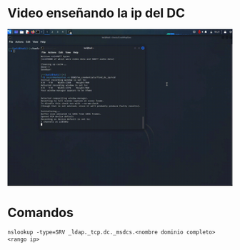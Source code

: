 # Video enseñando la ip del DC

![Alt text](https://github.com/jor6PS/ad-from-0-to-Hero/blob/master/no_credentials/find_dc_ip/vid.gif?raw=true "NSlookup")

# Comandos

```
nslookup -type=SRV _ldap._tcp.dc._msdcs.<nombre dominio completo> <rango ip>
```
